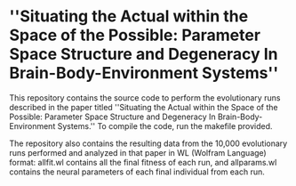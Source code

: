# ''Situating the Actual within the Space of the Possible: Parameter Space Structure and Degeneracy In Brain-Body-Environment Systems''

This repository contains the source code to perform the evolutionary runs described in the paper titled ''Situating the Actual within the Space of the Possible: Parameter Space Structure and Degeneracy In Brain-Body-Environment Systems.'' To compile the code, run the makefile provided. 

The repository also contains the resulting data from the 10,000 evolutionary runs performed and analyzed in that paper in WL (Wolfram Language) format: allfit.wl contains all the final fitness of each run, and allparams.wl contains the neural parameters of each final individual from each run. 
